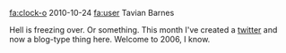 <div class="infobar">

<fa:clock-o> 2010-10-24
<fa:user> Tavian Barnes

</div>


Hell is freezing over.
Or something.
This month I've created a [twitter](https://twitter.com/tavianator) and now a blog-type thing here.
Welcome to 2006, I know.
